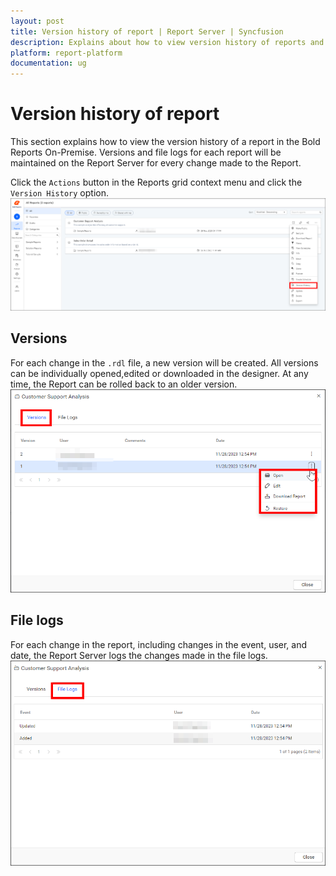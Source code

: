 ```yaml
---
layout: post
title: Version history of report | Report Server | Syncfusion
description: Explains about how to view version history of reports and file logs for each report in the Bold Reports On-Premise.
platform: report-platform
documentation: ug
---
```


# Version history of report

This section explains how to view the version history of a report in the Bold Reports On-Premise. Versions and file logs for each report will be maintained on the Report Server for every change made to the Report.

Click the `Actions` button in the Reports grid context menu and click the `Version History` option.
![Version History Option](/static/assets/on-premise/images/manage-content/manage-reports/versions-history-option.png)

## Versions

For each change in the `.rdl` file, a new version will be created. All versions can be individually opened,edited or downloaded in the designer. At any time, the Report can be rolled back to an older version.
![Versions](/static/assets/on-premise/images/manage-content/manage-reports/versions.png)

## File logs

For each change in the report, including changes in the event, user, and date, the Report Server logs the changes made in the file logs.
![File logs](/static/assets/on-premise/images/manage-content/manage-reports/file-logs.png)
